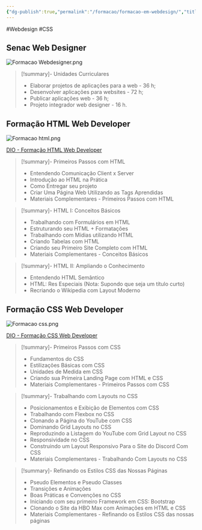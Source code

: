 ```yaml
---
{"dg-publish":true,"permalink":"/formacao/formacao-em-webdesign/","title":"Formação em Webdesign","metatags":{"description":"Lista de disciplinas da formação"},"noteIcon":"default","updated":"2025-07-02T14:06:45.642-03:00"}
---
```


#Webdesign #CSS 

## Senac Web Designer

![Formacao Webdesigner.png](/img/user/Formacao/Formacao%20Webdesigner.png)

> [!summary]- Unidades Curriculares
> - Elaborar projetos de aplicações para a web - 36 h;  
> - Desenvolver aplicações para websites - 72 h;  
> - Publicar aplicações web - 36 h;  
> - Projeto integrador web designer - 16 h.

## Formação HTML Web Developer

![Formacao html.png](/img/user/Formacao/Formacao%20html.png)

[DIO - Formação HTML Web Developer](https://web.dio.me/track/formacao-html-web-developer)

> [!summary]- Primeiros Passos com HTML
> - Entendendo Comunicação Client x Server
> - Introdução ao HTML na Prática
> - Como Entregar seu projeto
> - Criar Uma Página Web Utilizando as Tags Aprendidas
> - Materiais Complementares - Primeiros Passos com HTML

> [!summary]- HTML I: Conceitos Básicos
> - Trabalhando com Formulários em HTML
> - Estruturando seu HTML + Formatações
> - Trabalhando com Mídias utilizando HTML
> - Criando Tabelas com HTML
> - Criando seu Primeiro Site Completo com HTML
> - Materiais Complementares - Conceitos Básicos

> [!summary]- HTML II: Ampliando o Conhecimento
> - Entendendo HTML Semântico
> - HTML: Res Especiais (Nota: Supondo que seja um título curto)
> - Recriando o Wikipedia com Layout Moderno

## Formação CSS Web Developer

![Formacao css.png](/img/user/Formacao/Formacao%20css.png)

[DIO - Formação CSS Web Developer](https://web.dio.me/track/formacao-css-web-developer)

> [!summary]- Primeiros Passos com CSS
> - Fundamentos do CSS
> - Estilizações Básicas com CSS
> - Unidades de Medida em CSS
> - Criando sua Primeira Landing Page com HTML e CSS
> - Materiais Complementares - Primeiros Passos com CSS

> [!summary]- Trabalhando com Layouts no CSS
> - Posicionamentos e Exibição de Elementos com CSS
> - Trabalhando com Flexbox no CSS
> - Clonando a Página do YouTube com CSS
> - Dominando Grid Layouts no CSS
> - Reproduzindo a Listagem do YouTube com Grid Layout no CSS
> - Responsividade no CSS
> - Construindo um Layout Responsivo Para o Site do Discord Com CSS
> - Materiais Complementares - Trabalhando Com Layouts no CSS

> [!summary]- Refinando os Estilos CSS das Nossas Páginas
> - Pseudo Elementos e Pseudo Classes
> - Transições e Animações
> - Boas Práticas e Convenções no CSS
> - Iniciando com seu primeiro Framework em CSS: Bootstrap
> - Clonando o Site da HBO Max com Animações em HTML e CSS
> - Materiais Complementares - Refinando os Estilos CSS das nossas páginas
